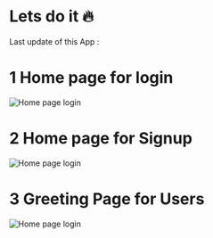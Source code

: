 # Lets do it 🔥
Last update of this App :

# 1 Home page for login
![Home page login](https://github.com/melhamdaoui811/netflix/tree/main/src/ScreenShots/1.PNG?raw=true)

# 2 Home page for Signup
![Home page login](https://github.com/melhamdaoui811/netflix/tree/main/src/ScreenShots/2.PNG?raw=true)

# 3 Greeting Page for Users 
![Home page login](https://github.com/melhamdaoui811/netflix/tree/main/src/ScreenShots/3.PNG?raw=true)


